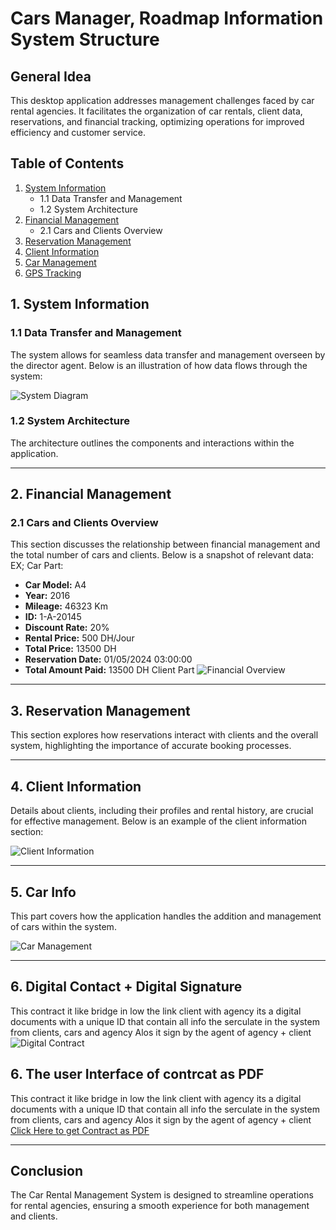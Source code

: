 # Cars Manager, Roadmap Information System Structure

## General Idea
This desktop application addresses management challenges faced by car rental agencies. It facilitates the organization of car rentals, client data, reservations, and financial tracking, optimizing operations for improved efficiency and customer service.

## Table of Contents
1. [System Information](#system-information)
   - 1.1 Data Transfer and Management
   - 1.2 System Architecture
2. [Financial Management](#financial-management)
   - 2.1 Cars and Clients Overview
3. [Reservation Management](#reservation-management)
4. [Client Information](#client-information)
5. [Car Management](#car-management)
6. [GPS Tracking](#gps-tracking)

## 1. System Information

### 1.1 Data Transfer and Management
The system allows for seamless data transfer and management overseen by the director agent. Below is an illustration of how data flows through the system:

![System Diagram](https://raw.githubusercontent.com/Elmahfoud-Oul/Cars_Manage_SYSTEM_Information_Structure/refs/heads/main/Png-structure.png)

### 1.2 System Architecture
The architecture outlines the components and interactions within the application.

---

## 2. Financial Management

### 2.1 Cars and Clients Overview
This section discusses the relationship between financial management and the total number of cars and clients. Below is a snapshot of relevant data:
EX;
Car Part:
- **Car Model:** A4
- **Year:** 2016
- **Mileage:** 46323 Km
- **ID:** 1-A-20145
- **Discount Rate:** 20%
- **Rental Price:** 500 DH/Jour
- **Total Price:** 13500 DH
- **Reservation Date:** 01/05/2024 03:00:00
- **Total Amount Paid:** 13500 DH
Client Part
![Financial Overview](https://raw.githubusercontent.com/Elmahfoud-Oul/Cars_Manage_SYSTEM_Information_Structure/refs/heads/main/1_cl_Car.png)

---

## 3. Reservation Management
This section explores how reservations interact with clients and the overall system, highlighting the importance of accurate booking processes.

---

## 4. Client Information
Details about clients, including their profiles and rental history, are crucial for effective management. Below is an example of the client information section:

![Client Information](https://raw.githubusercontent.com/Elmahfoud-Oul/Cars_Manage_SYSTEM_Information_Structure/refs/heads/main/Clients.png)

---

## 5. Car Info
This part covers how the application handles the addition and management of cars within the system.

![Car Management](https://raw.githubusercontent.com/Elmahfoud-Oul/Cars_Manage_SYSTEM_Information_Structure/refs/heads/main/cars_only.png)

---

## 6. Digital Contact + Digital Signature
This contract it like bridge in low the link client with agency its a digital documents with a unique ID that contain all info the serculate in the system from clients, cars and agency Alos it sign by the agent of agency + client
![Digital Contract](https://raw.githubusercontent.com/Elmahfoud-Oul/Cars_Manage_SYSTEM_Information_Structure/refs/heads/main/Contract.png)


## 6. The user Interface of contrcat as PDF
This contract it like bridge in low the link client with agency its a digital documents with a unique ID that contain all info the serculate in the system from clients, cars and agency Alos it sign by the agent of agency + client
[Click Here to get Contract as PDF](https://github.com/Elmahfoud-Oul/Cars_Manage_SYSTEM_Information_Structure/blob/main/Contract_Offical.pdf)

---

## Conclusion
The Car Rental Management System is designed to streamline operations for rental agencies, ensuring a smooth experience for both management and clients.
